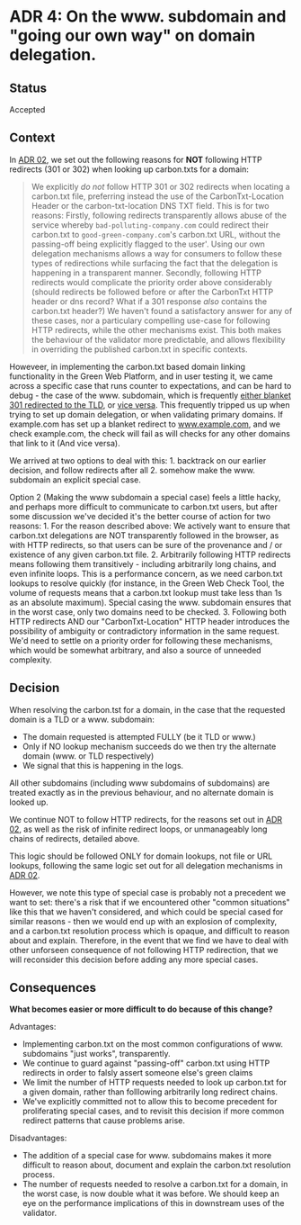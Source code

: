 # ADR 4: On the www. subdomain and "going our own way" on domain delegation.

## Status

Accepted


## Context

In [ADR 02](02_improvements_to_delegation_and_domain_validation.md), we set out the following reasons for **NOT** following HTTP redirects (301 or 302) when looking up carbon.txts for a domain:


> We explicitly *do not* follow HTTP 301 or 302 redirects when locating a carbon.txt file, preferring instead the use of the CarbonTxt-Location Header or the carbon-txt-location DNS TXT field. This is for two reasons: Firstly, following redirects transparently allows abuse of the service whereby `bad-polluting-company.com` could redirect their carbon.txt to `good-green-company.com`'s carbon.txt URL, without the passing-off being explicitly flagged to the user'. Using our own delegation mechanisms allows a way for consumers to follow these types of redirections while surfacing the fact that the delegation is happening in a transparent manner. Secondly, following HTTP redirects would complicate the priority order above considerably (should redirects be followed before or after the CarbonTxt HTTP header or dns record? What if a 301 response _also_ contains the carbon.txt header?) We haven't found a satisfactory answer for any of these cases, nor a particulary compelling use-case for following HTTP redirects, while the other mechanisms exist.
> This both makes the behaviour of the validator more predictable, and allows flexibility in overriding the published carbon.txt in specific contexts.

Howeveer, in implementing the carbon.txt based domain linking functionality in the Green Web Platform, and in user testing it, we came across a specific case that runs counter to expectations, and can be hard to debug - the case of the www. subdomain, which is frequently [either blanket 301 redirected to the TLD](https://no-www.org/), or [vice versa](https://web.archive.org/web/20220527025758/https://www.yes-www.org/why-use-www/). This frequently tripped us up when trying to set up domain delegation, or when validating primary domains. If example.com has set up a blanket redirect to www.example.com, and we check example.com, the check will fail as will checks for any other domains that link to it (And vice versa).

We arrived at two options to deal with this:
    1. backtrack on our earlier decision, and follow redirects after all
    2. somehow make the www. subdomain an explicit special case.

Option 2 (Making the www subdomain a special case) feels a little hacky, and perhaps more difficult to communicate to carbon.txt users, but after some discussion we've decided it's the better course of action for two reasons:
    1. For the reason described above: We actively want to ensure that carbon.txt delegations are NOT transparently followed in the browser, as with HTTP redirects, so that users can be sure of the provenance and / or existence of any given carbon.txt file.
    2. Arbitrarily following HTTP redirects means following them transitively - including arbitrarily long chains, and even infinite loops. This is a performance concern, as we  need carbon.txt lookups to resolve quickly (for instance, in the Green Web Check Tool, the volume of requests means that a carbon.txt lookup must take less than 1s as an absolute maximum). Special casing the www. subdomain ensures that in the worst case, only two domains need to be checked.
    3. Following both HTTP redirects AND our "CarbonTxt-Location" HTTP header introduces the possibility of ambiguity or contradictory information in the same request. We'd need to settle on a priority order for following these mechanisms, which would be somewhat arbitrary, and also a source of unneeded complexity.

## Decision

When resolving the carbon.tst for a domain, in the case that the requested domain is a TLD or a www. subdomain:
- The domain requested is attempted FULLY (be it TLD or www.)
- Only if NO lookup mechanism succeeds do we then try the alternate domain (www. or TLD respectively)
- We signal that this is happening in the logs.

All other subdomains (including www subdomains of subdomains) are treated exactly as in the previous behaviour, and no alternate domain is looked up.

We continue NOT to follow HTTP redirects, for the reasons set out in [ADR 02](02_improvements_to_delegation_and_domain_validation.md), as well as the risk of infinite redirect loops, or unmanageably long chains of redirects, detailed above.

This logic should be followed ONLY for domain lookups, not file or URL lookups, following the same logic set out for all delegation mechanisms in [ADR 02](02_improvements_to_delegation_and_domain_validation.md).

However, we note this type of special case is probably not a precedent we want to set: there's a risk that if we encountered other "common situations" like this that we haven't considered, and which could be special cased for similar reasons - then we would end up with an explosion of complexity, and a carbon.txt resolution process which is opaque, and difficult to reason about and explain. Therefore, in the event that we find we have to deal with other unforseen consequence of not following HTTP redirection, that we will reconsider this decision before adding any more special cases.


## Consequences

**What becomes easier or more difficult to do because of this change?**

Advantages:
- Implementing carbon.txt on the most common configurations of www. subdomains "just works", transparently.
- We continue to guard against "passing-off" carbon.txt using HTTP redirects in order to falsly assert someone else's green claims
- We limit the number of HTTP requests needed to look up carbon.txt for a given domain, rather than folllowing arbitrarily long redirect chains.
- We've explicitly committed not to allow this to become precedent for proliferating special cases, and to revisit this decision if more common redirect patterns that cause problems arise.

Disadvantages:
- The addition of a special case for www. subdomains makes it more difficult to reason about, document and explain the carbon.txt resolution process.
- The number of requests needed to resolve a carbon.txt for a domain, in the worst case, is now double what it was before. We should keep an eye on the performance implications of this in downstream uses of the validator.






